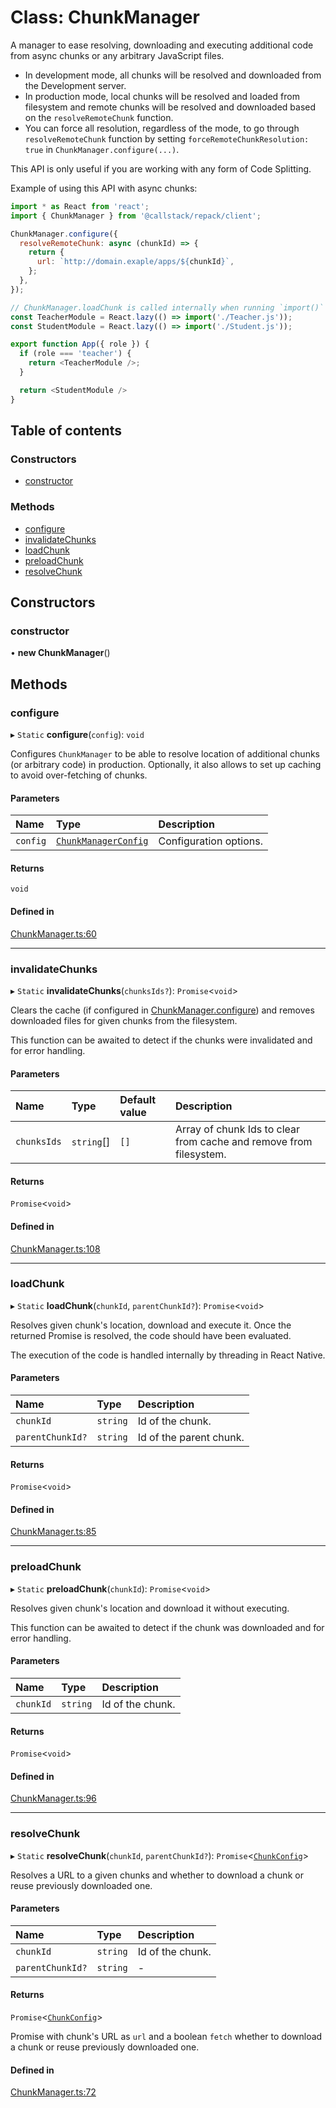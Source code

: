 # Class: ChunkManager

A manager to ease resolving, downloading and executing additional code from async chunks or
any arbitrary JavaScript files.

- In development mode, all chunks will be resolved and downloaded from the Development server.
- In production mode, local chunks will be resolved and loaded from filesystem and remote
chunks will be resolved and downloaded based on the `resolveRemoteChunk` function.
- You can force all resolution, regardless of the mode, to go through `resolveRemoteChunk`
function by setting `forceRemoteChunkResolution: true` in `ChunkManager.configure(...)`.

This API is only useful if you are working with any form of Code Splitting.

Example of using this API with async chunks:
```js
import * as React from 'react';
import { ChunkManager } from '@callstack/repack/client';

ChunkManager.configure({
  resolveRemoteChunk: async (chunkId) => {
    return {
      url: `http://domain.exaple/apps/${chunkId}`,
    };
  },
});

// ChunkManager.loadChunk is called internally when running `import()`
const TeacherModule = React.lazy(() => import('./Teacher.js'));
const StudentModule = React.lazy(() => import('./Student.js'));

export function App({ role }) {
  if (role === 'teacher') {
    return <TeacherModule />;
  }

  return <StudentModule />
}
```

## Table of contents

### Constructors

- [constructor](ChunkManager.md#constructor)

### Methods

- [configure](ChunkManager.md#configure)
- [invalidateChunks](ChunkManager.md#invalidatechunks)
- [loadChunk](ChunkManager.md#loadchunk)
- [preloadChunk](ChunkManager.md#preloadchunk)
- [resolveChunk](ChunkManager.md#resolvechunk)

## Constructors

### constructor

• **new ChunkManager**()

## Methods

### configure

▸ `Static` **configure**(`config`): `void`

Configures `ChunkManager` to be able to resolve location of additional
chunks (or arbitrary code) in production.
Optionally, it also allows to set up caching to avoid over-fetching of chunks.

#### Parameters

| Name | Type | Description |
| :------ | :------ | :------ |
| `config` | [`ChunkManagerConfig`](../interfaces/ChunkManagerConfig.md) | Configuration options. |

#### Returns

`void`

#### Defined in

[ChunkManager.ts:60](https://github.com/callstack/repack/blob/a78f6b9/packages/repack/src/client/api/ChunkManager.ts#L60)

___

### invalidateChunks

▸ `Static` **invalidateChunks**(`chunksIds?`): `Promise`<`void`\>

Clears the cache (if configured in [ChunkManager.configure](ChunkManager.md#configure)) and removes downloaded
files for given chunks from the filesystem.

This function can be awaited to detect if the chunks were invalidated and for error handling.

#### Parameters

| Name | Type | Default value | Description |
| :------ | :------ | :------ | :------ |
| `chunksIds` | `string`[] | `[]` | Array of chunk Ids to clear from cache and remove from filesystem. |

#### Returns

`Promise`<`void`\>

#### Defined in

[ChunkManager.ts:108](https://github.com/callstack/repack/blob/a78f6b9/packages/repack/src/client/api/ChunkManager.ts#L108)

___

### loadChunk

▸ `Static` **loadChunk**(`chunkId`, `parentChunkId?`): `Promise`<`void`\>

Resolves given chunk's location, download and execute it.
Once the returned Promise is resolved, the code should have been evaluated.

The execution of the code is handled internally by threading in React Native.

#### Parameters

| Name | Type | Description |
| :------ | :------ | :------ |
| `chunkId` | `string` | Id of the chunk. |
| `parentChunkId?` | `string` | Id of the parent chunk. |

#### Returns

`Promise`<`void`\>

#### Defined in

[ChunkManager.ts:85](https://github.com/callstack/repack/blob/a78f6b9/packages/repack/src/client/api/ChunkManager.ts#L85)

___

### preloadChunk

▸ `Static` **preloadChunk**(`chunkId`): `Promise`<`void`\>

Resolves given chunk's location and download it without executing.

This function can be awaited to detect if the chunk was downloaded and for error handling.

#### Parameters

| Name | Type | Description |
| :------ | :------ | :------ |
| `chunkId` | `string` | Id of the chunk. |

#### Returns

`Promise`<`void`\>

#### Defined in

[ChunkManager.ts:96](https://github.com/callstack/repack/blob/a78f6b9/packages/repack/src/client/api/ChunkManager.ts#L96)

___

### resolveChunk

▸ `Static` **resolveChunk**(`chunkId`, `parentChunkId?`): `Promise`<[`ChunkConfig`](../interfaces/ChunkConfig.md)\>

Resolves a URL to a given chunks and  whether to download a chunk
or reuse previously downloaded one.

#### Parameters

| Name | Type | Description |
| :------ | :------ | :------ |
| `chunkId` | `string` | Id of the chunk. |
| `parentChunkId?` | `string` | - |

#### Returns

`Promise`<[`ChunkConfig`](../interfaces/ChunkConfig.md)\>

Promise with chunk's URL as `url` and a boolean `fetch` whether to download a chunk
or reuse previously downloaded one.

#### Defined in

[ChunkManager.ts:72](https://github.com/callstack/repack/blob/a78f6b9/packages/repack/src/client/api/ChunkManager.ts#L72)
